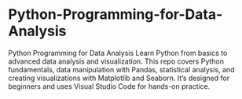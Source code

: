 # Python-Programming-for-Data-Analysis
Python Programming for Data Analysis  Learn Python from basics to advanced data analysis and visualization. This repo covers Python fundamentals, data manipulation with Pandas, statistical analysis, and creating visualizations with Matplotlib and Seaborn. It’s designed for beginners and uses Visual Studio Code for hands-on practice.
